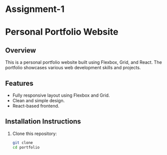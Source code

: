 # Assignment-1
# Personal Portfolio Website

## Overview
This is a personal portfolio website built using Flexbox, Grid, and React. The portfolio showcases various web development skills and projects.

## Features
- Fully responsive layout using Flexbox and Grid.
- Clean and simple design.
- React-based frontend.

## Installation Instructions

1. Clone this repository:
   ```bash
   git clone 
   cd portfolio
